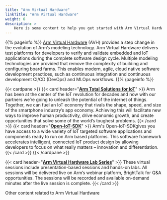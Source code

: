 ```yaml
---
title: "Arm Virtual Hardware"
linkTitle: "Arm Virtual Hardware"
weight: 6
description: >
    Here is some content to help you get started with Arm Virtual Hardware
---
```

{{% pageinfo %}}
[Arm Virtual Hardware](https://avh.arm.com/) (AVH) provides a step change in the evolution of Arm’s modeling technology. Arm Virtual Hardware delivers test platforms for developers to verify and validate embedded and IoT applications during the complete software design cycle. Multiple modeling technologies are provided that remove the complexity of building and configuring board farms. This enables modern, agile, cloud native software development practices, such as continuous integration and continuous development CI/CD (DevOps) and MLOps workflows.
{{% /pageinfo %}}

{{< cardpane >}}
{{< card header="**[Arm Total Solutions for IoT](https://www.arm.com/solutions/iot/total-solutions-iot)**" >}}
Arm has been at the center of the IoT revolution for decades and now with our partners we’re going to unleash the potential of the internet of things. Together, we can fuel an IoT economy that rivals the shape, speed, and size of the smartphone industry’s app economy. Achieving this will facilitate new ways to improve human productivity, drive economic growth, and create opportunities that solve some of the world’s toughest problems.
{{< /card >}}
{{< card header="**[Open-IoT-SDK](https://github.com/ARM-software/open-iot-sdk)**" >}}
Arm's Open-IoT-SDKgives you have access to a wide variety of IoT targeted software applications and components ready to run on Arm based platforms. This software framework accelerates intelligent, connected IoT product design by allowing developers to focus on what really matters – innovation and differentiation.
{{< /card >}}
{{< /cardpane >}}

{{< card header="**[Arm Virtual Hardware Lab Series](https://www.arm.com/campaigns/virtual-hardware-lab-series)**" >}}
These virtual sessions include presentation-based sessions and hands-on labs. All sessions will be delivered live on Arm’s webinar platform, BrightTalk for Q&A opportunities. The sessions will be recorded and available on-demand minutes after the live session is complete.
{{< /card >}}

Other content related to Arm Virtual Hardware
